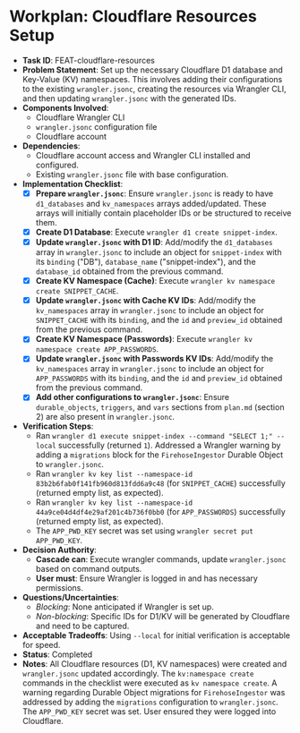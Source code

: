 # Workplan: Cloudflare Resources Setup

- **Task ID**: FEAT-cloudflare-resources
- **Problem Statement**: Set up the necessary Cloudflare D1 database and Key-Value (KV) namespaces. This involves adding their configurations to the existing `wrangler.jsonc`, creating the resources via Wrangler CLI, and then updating `wrangler.jsonc` with the generated IDs.
- **Components Involved**:
  - Cloudflare Wrangler CLI
  - `wrangler.jsonc` configuration file
  - Cloudflare account
- **Dependencies**:
  - Cloudflare account access and Wrangler CLI installed and configured.
  - Existing `wrangler.jsonc` file with base configuration.
- **Implementation Checklist**:
  - [x] **Prepare `wrangler.jsonc`**: Ensure `wrangler.jsonc` is ready to have `d1_databases` and `kv_namespaces` arrays added/updated. These arrays will initially contain placeholder IDs or be structured to receive them.
  - [x] **Create D1 Database**: Execute `wrangler d1 create snippet-index`.
  - [x] **Update `wrangler.jsonc` with D1 ID**: Add/modify the `d1_databases` array in `wrangler.jsonc` to include an object for `snippet-index` with its `binding` ("DB"), `database_name` ("snippet-index"), and the `database_id` obtained from the previous command.
  - [x] **Create KV Namespace (Cache)**: Execute `wrangler kv namespace create SNIPPET_CACHE`.
  - [x] **Update `wrangler.jsonc` with Cache KV IDs**: Add/modify the `kv_namespaces` array in `wrangler.jsonc` to include an object for `SNIPPET_CACHE` with its `binding`, and the `id` and `preview_id` obtained from the previous command.
  - [x] **Create KV Namespace (Passwords)**: Execute `wrangler kv namespace create APP_PASSWORDS`.
  - [x] **Update `wrangler.jsonc` with Passwords KV IDs**: Add/modify the `kv_namespaces` array in `wrangler.jsonc` to include an object for `APP_PASSWORDS` with its `binding`, and the `id` and `preview_id` obtained from the previous command.
  - [x] **Add other configurations to `wrangler.jsonc`**: Ensure `durable_objects`, `triggers`, and `vars` sections from `plan.md` (section 2) are also present in `wrangler.jsonc`.
- **Verification Steps**:
  - Ran `wrangler d1 execute snippet-index --command "SELECT 1;" --local` successfully (returned `1`). Addressed a Wrangler warning by adding a `migrations` block for the `FirehoseIngestor` Durable Object to `wrangler.jsonc`.
  - Ran `wrangler kv key list --namespace-id 83b2b6fab0f141fb960d813fdd6a9c48` (for `SNIPPET_CACHE`) successfully (returned empty list, as expected).
  - Ran `wrangler kv key list --namespace-id 44a9ce04d4df4e29af201c4b736f0bb0` (for `APP_PASSWORDS`) successfully (returned empty list, as expected).
  - The `APP_PWD_KEY` secret was set using `wrangler secret put APP_PWD_KEY`.
- **Decision Authority**:
  - **Cascade can**: Execute wrangler commands, update `wrangler.jsonc` based on command outputs.
  - **User must**: Ensure Wrangler is logged in and has necessary permissions.
- **Questions/Uncertainties**:
  - *Blocking*: None anticipated if Wrangler is set up.
  - *Non-blocking*: Specific IDs for D1/KV will be generated by Cloudflare and need to be captured.
- **Acceptable Tradeoffs**: Using `--local` for initial verification is acceptable for speed.
- **Status**: Completed
- **Notes**: All Cloudflare resources (D1, KV namespaces) were created and `wrangler.jsonc` updated accordingly. The `kv:namespace create` commands in the checklist were executed as `kv namespace create`. A warning regarding Durable Object migrations for `FirehoseIngestor` was addressed by adding the `migrations` configuration to `wrangler.jsonc`. The `APP_PWD_KEY` secret was set. User ensured they were logged into Cloudflare.
